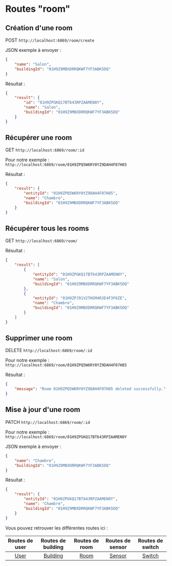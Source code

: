 # Routes "room"

## Création d'une room

POST ``http://localhost:6869/room/create``

JSON exemple à envoyer :

```JSON
{
    "name": "Salon",
    "buildingId": "01H9Z9MBXDRRQKWF7YF3ABK5DQ"
}
```

Résultat : 

```JSON
{
    "result": {
        "id": "01H9ZPGKQ17BT643RPZAAMEN0Y",
        "name": "Salon",
        "buildingId": "01H9Z9MBXDRRQKWF7YF3ABK5DQ"
    }
}
```

## Récupérer une room

GET ``http://localhost:6869/room/:id``

Pour notre exemple : ``http://localhost:6869/room/01H9ZPQ5W6RY0YZ9DAH4F07H85``

Résultat : 

```JSON
{
    "result": {
        "entityId": "01H9ZPQ5W6RY0YZ9DAH4F07H85",
        "name": "Chambre",
        "buildingId": "01H9Z9MBXDRRQKWF7YF3ABK5DQ"
    }
}
```

## Récupérer tous les rooms

GET ``http://localhost:6869/room/``

Résultat : 

```JSON
{
    "result": [
        {
            "entityId": "01H9ZPGKQ17BT643RPZAAMEN0Y",
            "name": "Salon",
            "buildingId": "01H9Z9MBXDRRQKWF7YF3ABK5DQ"
        },
        {
            "entityId": "01H9ZPJ91V2THSM4R3E4F3F6ZE",
            "name": "Chambre",
            "buildingId": "01H9Z9MBXDRRQKWF7YF3ABK5DQ"
        }
    ]
}
```

## Supprimer une room

DELETE ``http://localhost:6869/room/:id``

Pour notre exemple : ``http://localhost:6869/room/01H9ZPQ5W6RY0YZ9DAH4F07H85``

Résultat : 

```JSON
{
    "message": "Room 01H9ZPQ5W6RY0YZ9DAH4F07H85 deleted successfully."
}
```

## Mise à jour d'une room

PATCH ``http://localhost:6869/room/:id``

Pour notre exemple : ``http://localhost:6869/room/01H9ZPGKQ17BT643RPZAAMEN0Y``

JSON exemple à envoyer : 

```JSON
{
    "name": "Chambre",
    "buildingId": "01H9Z9MBXDRRQKWF7YF3ABK5DQ"
}
```

Résultat : 

```JSON
{
    "result": {
        "entityId": "01H9ZPGKQ17BT643RPZAAMEN0Y",
        "name": "Chambre",
        "buildingId": "01H9Z9MBXDRRQKWF7YF3ABK5DQ"
    }
}
```

Vous pouvez retrouver les différentes routes ici :

| Routes de user | Routes de building | Routes de room | Routes de sensor | Routes de switch |
| :---:| :---:    | :---:| :---:  | :---:  |
| [User](../user/README.md) | [Building](../building/README.md) | [Room](../room/README.md) | [Sensor](../sensor/README.md) | [Switch](../switch/README.md) |